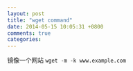 ```yaml
---
layout: post
title: "wget command"
date: 2014-05-15 10:05:31 +0800
comments: true
categories: 
---
```

镜像一个网站
` wget -m -k www.example.com `

